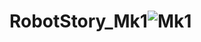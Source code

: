 # RobotStory_Mk1![Mk1](https://github.com/cv-numpy/RobotStory_Mk1/assets/46214170/35eacb57-6c87-4fc4-8c67-17ff218a008b)
